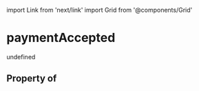import Link from 'next/link'
import Grid from '@components/Grid'

# paymentAccepted

undefined

## Property of



